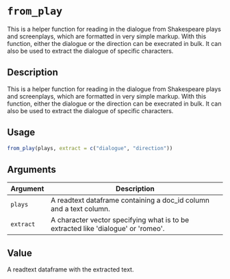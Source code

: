 # `from_play`

This is a helper function for reading in the dialogue from Shakespeare plays
 and screenplays, which are formatted in very simple markup.
 With this function, either the dialogue or the direction can be
 execrated in bulk. It can also be used to extract the dialogue of specific characters.


## Description

This is a helper function for reading in the dialogue from Shakespeare plays
 and screenplays, which are formatted in very simple markup.
 With this function, either the dialogue or the direction can be
 execrated in bulk. It can also be used to extract the dialogue of specific characters.


## Usage

```r
from_play(plays, extract = c("dialogue", "direction"))
```


## Arguments

Argument      |Description
------------- |----------------
`plays`     |     A readtext dataframe containing a doc_id column and a text column.
`extract`     |     A character vector specifying what is to be extracted like 'dialogue' or 'romeo'.


## Value

A readtext dataframe with the extracted text.


